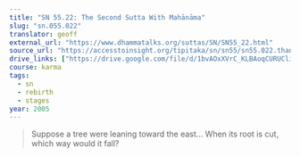 ```yaml
---
title: "SN 55.22: The Second Sutta With Mahānāma"
slug: "sn.055.022"
translator: geoff
external_url: "https://www.dhammatalks.org/suttas/SN/SN55_22.html"
source_url: "https://accesstoinsight.org/tipitaka/sn/sn55/sn55.022.than.html"
drive_links: ["https://drive.google.com/file/d/1bvAOxXVrC_KLBAoqCURUCli85hestjc5/view?usp=drivesdk"]
course: karma
tags:
  - sn
  - rebirth
  - stages
year: 2005
---
```


> Suppose a tree were leaning toward the east... When its root is cut, which way would it fall?
